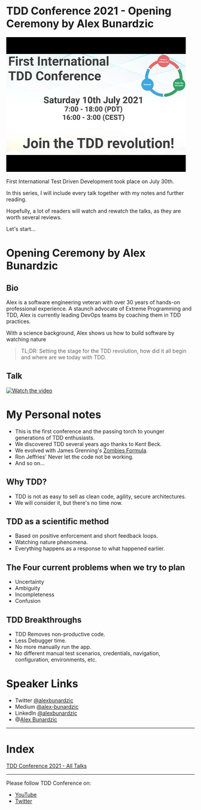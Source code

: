 # TDD Conference 2021 - Opening Ceremony by Alex Bunardzic

![TDD Conference 2021 - Opening Ceremony by Alex Bunardzic](TDD%20Conference%202021%20-%20Opening%20Ceremony%20by%20Alex%20Bunardzic.jpg)

First International Test Driven Development took place on July 30th. 

In this series, I will include every talk together with my notes and further reading.

Hopefully, a lot of readers will watch and rewatch the talks, as they are worth several reviews.

Let's start...

# Opening Ceremony by Alex Bunardzic

## Bio 

Alex is a software engineering veteran with over 30 years of hands-on professional experience. A staunch advocate of Extreme Programming and TDD, Alex is currently leading DevOps teams by coaching them in TDD practices. 

With a science background, Alex shows us how to build software by watching nature

> TL;DR: Setting the stage for the TDD revolution, how did it all begin and where are we today with TDD.

## Talk

[![Watch the video](https://img.youtube.com/vi/-_noEVCR__I/sddefault.jpg)](https://youtu.be/-_noEVCR__I) 

# My Personal notes

- This is the first conference and the passing torch to younger generations of TDD enthusiasts.
- We discovered TDD several years ago thanks to Kent Beck.
- We evolved with James Grenning's [Zombies Formula](https://github.com/mcsee/Software-Design-Articles/tree/main/Articles/TDD/How%20I%20Survived%20the%20Zombie%20Apocalypse/readme.md).
- Ron Jeffries' Never let the code not be working.
- And so on...

## Why TDD?

- TDD is not as easy to sell as clean code, agility, secure architectures.
- We will consider it, but there's no time now.

## TDD as a scientific method

- Based on positive enforcement and short feedback loops.
- Watching nature phenomena.
- Everything happens as a response to what happened earlier.

## The Four current problems when we try to plan

- Uncertainty
- Ambiguity
- Incompleteness
- Confusion

## TDD Breakthroughs

- TDD Removes non-productive code.
- Less Debugger time.
- No more manually run the app.
- No different manual test scenarios, credentials, navigation, configuration, environments, etc.

# Speaker Links

- Twitter [@alexbunardzic](https://twitter.com/alexbunardzic)
- Medium [@alex-bunardzic](https://medium.com/alex-bunardzic)
- LinkedIn [@alexbunardzic](https://www.linkedin.com/in/alexbunardzic)
- @[Alex Bunardzic](@alexbunardzic)

* * *

# Index

[TDD Conference 2021 - All Talks](https://github.com/mcsee/Software-Design-Articles/tree/main/Articles/TDD%20Conference%202021/TDD%20Conference%202021%20-%20All%20Talks/readme.md)

* * *

Please follow TDD Conference on:

- [YouTube](https://www.youtube.com/channel/UCKn-DadPoyYssfAOMk1LSew)
- [Twitter](https://twitter.com/tddconf)